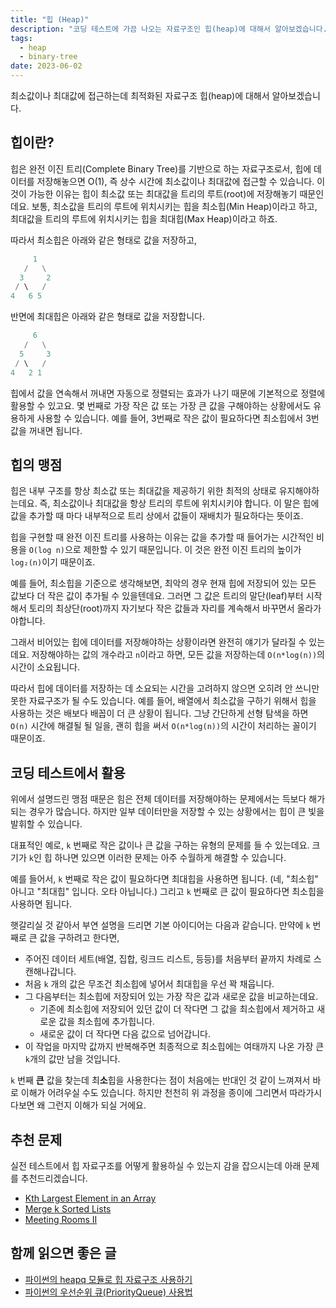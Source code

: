 ```yaml
---
title: "힙 (Heap)"
description: "코딩 테스트에 가끔 나오는 자료구조인 힙(heap)에 대해서 알아보겠습니다."
tags:
  - heap
  - binary-tree
date: 2023-06-02
---
```


최소값이나 최대값에 접근하는데 최적화된 자료구조 힙(heap)에 대해서 알아보겠습니다.

## 힙이란?

힙은 완전 이진 트리(Complete Binary Tree)를 기반으로 하는 자료구조로서, 힙에 데이터를 저장해놓으면 O(1), 즉 상수 시간에 최소값이나 최대값에 접근할 수 있습니다.
이 것이 가능한 이유는 힙이 최소값 또는 최대값을 트리의 루트(root)에 저장해놓기 때문인데요.
보통, 최소값을 트리의 루트에 위치시키는 힙을 최소힙(Min Heap)이라고 하고, 최대값을 트리의 루트에 위치시키는 힙을 최대힙(Max Heap)이라고 하죠.

따라서 최소힙은 아래와 같은 형태로 값을 저장하고,

```py
     1
   /   \
  3     2
 / \   /
4   6 5
```

반면에 최대힙은 아래와 같은 형태로 값을 저장합니다.

```py
     6
   /   \
  5     3
 / \   /
4   2 1
```

힙에서 값을 연속해서 꺼내면 자동으로 정렬되는 효과가 나기 때문에 기본적으로 정렬에 활용할 수 있고요.
몇 번째로 가장 작은 값 또는 가장 큰 값을 구해야하는 상황에서도 유용하게 사용할 수 있습니다.
예를 들어, 3번째로 작은 값이 필요하다면 최소힙에서 3번 값을 꺼내면 됩니다.

## 힙의 맹점

힙은 내부 구조를 항상 최소값 또는 최대값을 제공하기 위한 최적의 상태로 유지해야하는데요.
즉, 최소값이나 최대값을 항상 트리의 루트에 위치시키야 합니다.
이 말은 힙에 값을 추가할 때 마다 내부적으로 트리 상에서 값들이 재배치가 필요하다는 뜻이죠.

힙을 구현할 때 완전 이진 트리를 사용하는 이유는 값을 추가할 때 들어가는 시간적인 비용을 `O(log n)`으로 제한할 수 있기 때문입니다.
이 것은 완전 이진 트리의 높이가 `log₂(n)`이기 때문이죠.

예를 들어, 최소힙을 기준으로 생각해보면, 최악의 경우 현재 힙에 저장되어 있는 모든 값보다 더 작은 값이 추가될 수 있을텐데요.
그러면 그 값은 트리의 말단(leaf)부터 시작해서 토리의 최상단(root)까지 자기보다 작은 값들과 자리를 계속해서 바꾸면서 올라가야합니다.

그래서 비어있는 힙에 데이터를 저장해야하는 상황이라면 완전히 얘기가 달라질 수 있는데요.
저장해야하는 값의 개수라고 `n`이라고 하면, 모든 값을 저장하는데 `O(n*log(n))`의 시간이 소요됩니다.

따라서 힙에 데이터를 저장하는 데 소요되는 시간을 고려하지 않으면 오히려 안 쓰니만 못한 자료구조가 될 수도 있습니다.
예를 들어, 배열에서 최소값을 구하기 위해서 힙을 사용하는 것은 배보다 배꼽이 더 큰 상황이 됩니다.
그냥 간단하게 선형 탐색을 하면 `O(n)` 시간에 해결될 될 일을, 괜히 힙을 써서 `O(n*log(n))`의 시간이 처리하는 꼴이기 때문이죠.

## 코딩 테스트에서 활용

위에서 설명드린 맹점 때문은 힘은 전체 데이터를 저장해야하는 문제에서는 득보다 해가 되는 경우가 많습니다.
하지만 일부 데이터만을 저장할 수 있는 상황에서는 힙이 큰 빛을 발휘할 수 있습니다.

대표적인 예로, `k` 번째로 작은 값이나 큰 값을 구하는 유형의 문제를 들 수 있는데요.
크기가 `k`인 힙 하나면 있으면 이러한 문제는 아주 수월하게 해결할 수 있습니다.

예를 들어서, `k` 번째로 작은 값이 필요하다면 최대힙을 사용하면 됩니다.
(네, "최소힙" 아니고 "최대힙" 입니다. 오타 아닙니다.)
그리고 `k` 번째로 큰 값이 필요하다면 최소힙을 사용하면 됩니다.

햇갈리실 것 같아서 부연 설명을 드리면 기본 아이디어는 다음과 같습니다.
만약에 `k` 번째로 큰 값을 구하려고 한다면,

- 주어진 데이터 세트(배열, 집합, 링크드 리스트, 등등)를 처음부터 끝까지 차례로 스캔해나갑니다.
- 처음 `k` 개의 값은 무조건 최소힙에 넣어서 최대힙을 우선 꽉 채웁니다.
- 그 다음부터는 최소힙에 저장되어 있는 가장 작은 값과 새로운 값을 비교하는데요.
  - 기존에 최소힙에 저장되어 있던 값이 더 작다면 그 값을 최소힙에서 제거하고 새로운 값을 최소힙에 추가힙니다.
  - 새로운 값이 더 작다면 다음 값으로 넘어갑니다.
- 이 작업을 마지막 값까지 반복해주면 최종적으로 최소힙에는 여태까지 나온 가장 큰 `k`개의 값만 남을 것입니다.

`k` 번째 **큰** 값을 찾는데 최**소**힙을 사용한다는 점이 처음에는 반대인 것 같이 느껴져서 바로 이해가 어려우실 수도 있습니다.
하지만 천천히 위 과정을 종이에 그리면서 따라가시다보면 왜 그런지 이해가 되실 거에요.

## 추천 문제

실전 테스트에서 힙 자료구조를 어떻게 활용하실 수 있는지 감을 잡으시는데 아래 문제를 추천드리겠습니다.

- [Kth Largest Element in an Array](/problems/kth-largest-element-in-an-array/)
- [Merge k Sorted Lists](/problems/merge-k-sorted-lists/)
- [Meeting Rooms II](/problems/meeting-rooms-ii/)

## 함께 읽으면 좋은 글

- [파이썬의 heapq 모듈로 힙 자료구조 사용하기](https://www.daleseo.com/python-heapq/)
- [파이썬의 우선순위 큐(PriorityQueue) 사용법](https://www.daleseo.com/python-priority-queue/)
